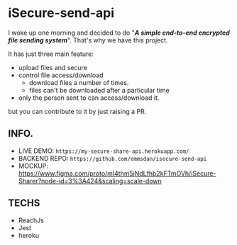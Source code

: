 # iSecure-send-api

I woke up one morning and decided to do "**_A simple end-to-end encrypted file sending system_**". That's why we have this project.

It has just three main feature:

- upload files and secure
- control file access/download
  - download files a number of times.
  - files can't be downloaded after a particular time
- only the person sent to can access/download it.

but you can contribute to it by just raising a PR.

## INFO.

- LIVE DEMO: `https://my-secure-share-api.herokuapp.com/`
- BACKEND REPO: `https://github.com/emmsdan/isecure-send-api`
- MOCKUP: https://www.figma.com/proto/ml4thm5jNdLfhb2kFTmOVh/iSecure-Sharer?node-id=3%3A424&scaling=scale-down

## TECHS

- ReachJs
- Jest
- heroku

